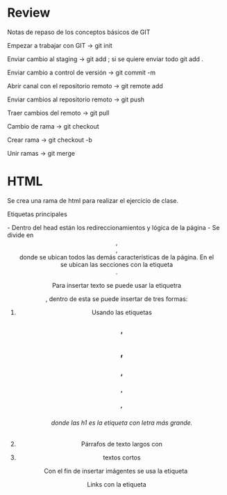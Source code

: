 # Review

Notas de repaso de los conceptos básicos de GIT

Empezar a trabajar con GIT -> git init

Enviar cambio al staging -> git add <nombre del archivo> ; si se quiere enviar todo git add .
  
Enviar cambio a control de versión -> git commit -m <mensaje referente al cambio>
  
Abrir canal con el repositorio remoto -> git remote add <nombre del repositorio> <URL>
  
Enviar cambios al repositorio remoto -> git push <nombre de la rama remota>
  
Traer cambios del remoto -> git pull <nombre remoto> <nombre de la rama>
  
Cambio de rama -> git checkout
  
Crear rama -> git checkout -b <nombre de la rama>
  
Unir ramas -> git merge <rama a unir>

# HTML

Se crea una rama de html para realizar el ejercicio de clase. 

Etiquetas principales
<head> - Dentro del head están los redireccionamientos y lógica de la página 
<body> - Se divide en <header>, <main>, <footer> donde se ubican todos las demás características de la página. En el <main> se ubican las secciones con la etiqueta <section>.

Para insertar texto se puede usar la etiquetra <article>, dentro de esta se puede insertar de tres formas:
 1. Usando las etiquetas <h1>, <h2>, <h3>, <h4>, <h5>, <h6> donde las h1 es la etiqueta con letra más grande.
 2. Párrafos de texto largos con <p>
 3. textos cortos <span>

Con el fin de insertar imágentes se usa la etiqueta <img scr='' alt=''>

Links con la etiqueta <a href=''>

